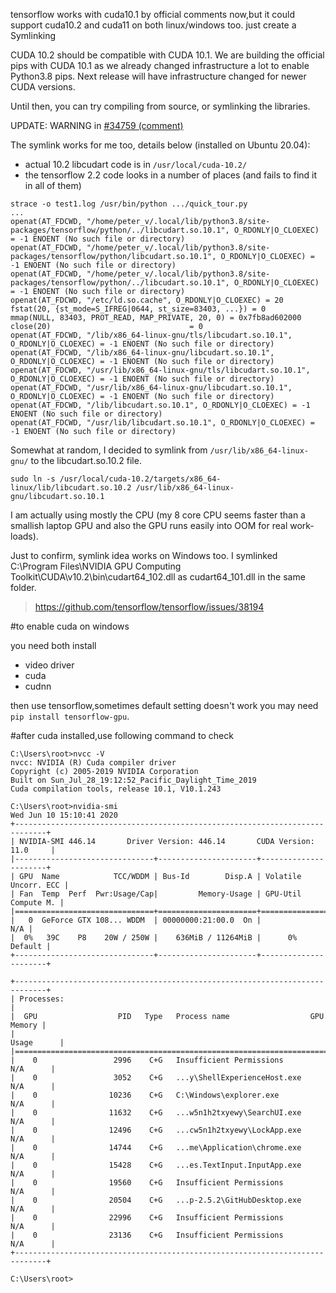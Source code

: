 tensorflow works with cuda10.1 by official comments now,but it could support cuda10.2 and cuda11 on both linux/windows too.
just create a Symlinking


CUDA 10.2 should be compatible with CUDA 10.1. We are building the official pips with CUDA 10.1 as we already changed infrastructure a lot to enable Python3.8 pips. Next release will have infrastructure changed for newer CUDA versions.

Until then, you can try compiling from source, or symlinking the libraries.



UPDATE: WARNING in [#34759 (comment)](https://github.com/tensorflow/tensorflow/issues/34759#issuecomment-633819017)

The symlink works for me too, details below (installed on Ubuntu 20.04):

- actual 10.2 libcudart code is in `/usr/local/cuda-10.2/`
- the tensorflow 2.2 code looks in a number of places (and fails to find it in all of them)

```
strace -o test1.log /usr/bin/python .../quick_tour.py
...
openat(AT_FDCWD, "/home/peter_v/.local/lib/python3.8/site-packages/tensorflow/python/../libcudart.so.10.1", O_RDONLY|O_CLOEXEC) = -1 ENOENT (No such file or directory)
openat(AT_FDCWD, "/home/peter_v/.local/lib/python3.8/site-packages/tensorflow/python/libcudart.so.10.1", O_RDONLY|O_CLOEXEC) = -1 ENOENT (No such file or directory)
openat(AT_FDCWD, "/home/peter_v/.local/lib/python3.8/site-packages/tensorflow/python/../libcudart.so.10.1", O_RDONLY|O_CLOEXEC) = -1 ENOENT (No such file or directory)
openat(AT_FDCWD, "/etc/ld.so.cache", O_RDONLY|O_CLOEXEC) = 20
fstat(20, {st_mode=S_IFREG|0644, st_size=83403, ...}) = 0
mmap(NULL, 83403, PROT_READ, MAP_PRIVATE, 20, 0) = 0x7fb8ad602000
close(20)                               = 0
openat(AT_FDCWD, "/lib/x86_64-linux-gnu/tls/libcudart.so.10.1", O_RDONLY|O_CLOEXEC) = -1 ENOENT (No such file or directory)
openat(AT_FDCWD, "/lib/x86_64-linux-gnu/libcudart.so.10.1", O_RDONLY|O_CLOEXEC) = -1 ENOENT (No such file or directory)
openat(AT_FDCWD, "/usr/lib/x86_64-linux-gnu/tls/libcudart.so.10.1", O_RDONLY|O_CLOEXEC) = -1 ENOENT (No such file or directory)
openat(AT_FDCWD, "/usr/lib/x86_64-linux-gnu/libcudart.so.10.1", O_RDONLY|O_CLOEXEC) = -1 ENOENT (No such file or directory)
openat(AT_FDCWD, "/lib/libcudart.so.10.1", O_RDONLY|O_CLOEXEC) = -1 ENOENT (No such file or directory)
openat(AT_FDCWD, "/usr/lib/libcudart.so.10.1", O_RDONLY|O_CLOEXEC) = -1 ENOENT (No such file or directory)
```

Somewhat at random, I decided to symlink from `/usr/lib/x86_64-linux-gnu/` to the libcudart.so.10.2 file.

```
sudo ln -s /usr/local/cuda-10.2/targets/x86_64-linux/lib/libcudart.so.10.2 /usr/lib/x86_64-linux-gnu/libcudart.so.10.1
```

I am actually using mostly the CPU (my 8 core CPU seems faster than a smallish laptop GPU and also the GPU runs easily into OOM for real work-loads).



Just to confirm, symlink idea works on Windows too. I symlinked C:\Program Files\NVIDIA GPU Computing Toolkit\CUDA\v10.2\bin\cudart64_102.dll as cudart64_101.dll in the same folder.



>https://github.com/tensorflow/tensorflow/issues/38194








#to enable cuda on windows

you need both install

- video driver
- cuda 
- cudnn

then use tensorflow,sometimes default setting doesn't work you may need ``pip install tensorflow-gpu``.





#after cuda installed,use following command to check 
```
C:\Users\root>nvcc -V
nvcc: NVIDIA (R) Cuda compiler driver
Copyright (c) 2005-2019 NVIDIA Corporation
Built on Sun_Jul_28_19:12:52_Pacific_Daylight_Time_2019
Cuda compilation tools, release 10.1, V10.1.243

C:\Users\root>nvidia-smi
Wed Jun 10 15:10:41 2020
+-----------------------------------------------------------------------------+
| NVIDIA-SMI 446.14       Driver Version: 446.14       CUDA Version: 11.0     |
|-------------------------------+----------------------+----------------------+
| GPU  Name            TCC/WDDM | Bus-Id        Disp.A | Volatile Uncorr. ECC |
| Fan  Temp  Perf  Pwr:Usage/Cap|         Memory-Usage | GPU-Util  Compute M. |
|===============================+======================+======================|
|   0  GeForce GTX 108... WDDM  | 00000000:21:00.0  On |                  N/A |
|  0%   39C    P8    20W / 250W |    636MiB / 11264MiB |      0%      Default |
+-------------------------------+----------------------+----------------------+

+-----------------------------------------------------------------------------+
| Processes:                                                                  |
|  GPU                  PID   Type   Process name                  GPU Memory |
|                                                                  Usage      |
|=============================================================================|
|    0                 2996    C+G   Insufficient Permissions        N/A      |
|    0                 3052    C+G   ...y\ShellExperienceHost.exe    N/A      |
|    0                10236    C+G   C:\Windows\explorer.exe         N/A      |
|    0                11632    C+G   ...w5n1h2txyewy\SearchUI.exe    N/A      |
|    0                12496    C+G   ...cw5n1h2txyewy\LockApp.exe    N/A      |
|    0                14744    C+G   ...me\Application\chrome.exe    N/A      |
|    0                15428    C+G   ...es.TextInput.InputApp.exe    N/A      |
|    0                19560    C+G   Insufficient Permissions        N/A      |
|    0                20504    C+G   ...p-2.5.2\GitHubDesktop.exe    N/A      |
|    0                22996    C+G   Insufficient Permissions        N/A      |
|    0                23136    C+G   Insufficient Permissions        N/A      |
+-----------------------------------------------------------------------------+

C:\Users\root>
```